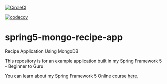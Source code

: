 [![CircleCI](https://circleci.com/gh/ycourtois/spring5-mongo-recipe-app.svg?style=svg)](https://circleci.com/gh/ycourtois/spring5-mongo-recipe-app)

[![codecov](https://codecov.io/gh/ycourtois/spring5-mongo-recipe-app/branch/master/graph/badge.svg)](https://codecov.io/gh/ycourtois/spring5-mongo-recipe-app)

# spring5-mongo-recipe-app
Recipe Application Using MongoDB

This repository is for an example application built in my Spring Framework 5 - Beginner to Guru

You can learn about my Spring Framework 5 Online course [here.](http://courses.springframework.guru/p/spring-framework-5-begginer-to-guru/?product_id=363173)